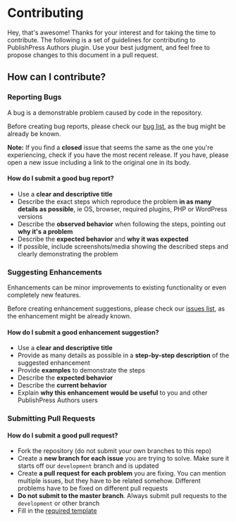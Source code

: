 # Contributing
Hey, that's awesome! Thanks for your interest and for taking the time to contribute.
The following is a set of guidelines for contributing to PublishPress Authors plugin. Use your best judgment, and feel free to propose changes to this document in a pull request.

## How can I contribute?

### Reporting Bugs

A bug is a demonstrable problem caused by code in the repository.

Before creating bug reports, please check our [bug list](https://github.com/publishpress/PublishPress-Authors/issues?utf8=✓&q=is%3Aissue+is%3Aopen+), as the bug might be already be known.

**Note:** If you find a **closed** issue that seems the same as the one you're experiencing, check if you have the most recent release. If you have, please open a new issue including a link to the original one in its body.

#### How do I submit a good bug report?

- Use a **clear and descriptive title**
- Describe the exact steps which reproduce the problem **in as many details as possible**, ie OS, browser, required plugins, PHP or WordPress versions
- Describe the **observed behavior** when following the steps, pointing out **why it's a problem**
- Describe the **expected behavior** and **why it was expected**
- If possible, include screenshots/media showing the described steps and clearly demonstrating the problem

### Suggesting Enhancements

Enhancements can be minor improvements to existing functionality or even completely new features.

Before creating enhancement suggestions, please check our [issues list](https://github.com/publishpress/PublishPress-Authors/issues), as the enhancement might be already known.

#### How do I submit a good enhancement suggestion?

- Use a **clear and descriptive title**
- Provide as many details as possible in a **step-by-step description** of the suggested enhancement
- Provide **examples** to demonstrate the steps
- Describe the **expected behavior**
- Describe the **current behavior**
- Explain **why this enhancement would be useful** to you and other PublishPress Authors users

### Submitting Pull Requests

#### How do I submit a good pull request?

- Fork the repository (do not submit your own branches to this repo)
- Create a **new branch for each issue** you are trying to solve. Make sure it starts off our `development` branch and is updated
- Create **a pull request for each problem** you are fixing. You can mention multiple issues, but they have to be related somehow. Different problems have to be fixed on different pull requests
- **Do not submit to the master branch**. Always submit pull requests to the `development` or other branch
- Fill in the [required template](https://github.com/publishpress/PublishPress-Authors/blob/development/.github/PULL_REQUEST_TEMPLATE.md)
